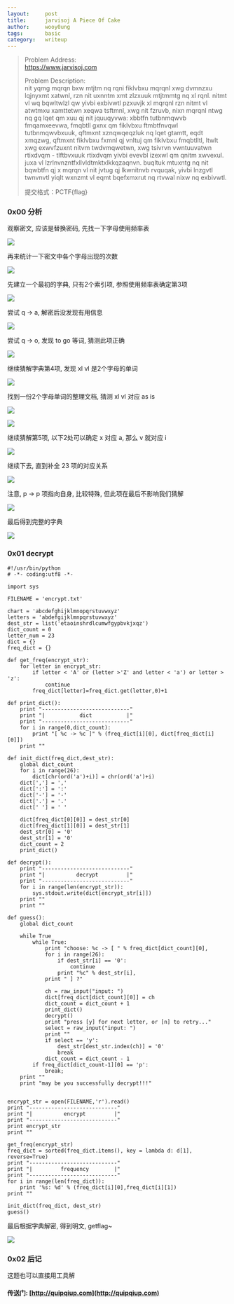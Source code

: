 ```yaml
---
layout:     post
title:      jarvisoj A Piece Of Cake
author:     wooy0ung
tags: 		basic
category:  	writeup
---
```



>Problem Address:  
>https://www.jarvisoj.com  
>  
>Problem Description:  
>nit yqmg mqrqn bxw mtjtm nq rqni fiklvbxu mqrqnl xwg dvmnzxu lqjnyxmt xatwnl, rzn nit uxnntm xmt zlzxuuk mtjtmmtg nq xl rqnl. nitmt vl wq bqwltwlzl qw yivbi exbivwtl pzxuvjk xl mqrqnl rzn nitmt vl atwtmxu xamttetwn xeqwa tsftmnl, xwg nit fzruvb, nixn mqrqnl ntwg nq gq lqet qm xuu qj nit jquuqyvwa: xbbtfn tutbnmqwvb fmqamxeevwa, fmqbtll gxnx qm fiklvbxu ftmbtfnvqwl tutbnmqwvbxuuk, qftmxnt xznqwqeqzluk nq lqet gtamtt, eqdt xmqzwg, qftmxnt fiklvbxu fxmnl qj vnltuj qm fiklvbxu fmqbtlltl, ltwlt xwg exwvfzuxnt nitvm twdvmqwetwn, xwg tsivrvn vwntuuvatwn rtixdvqm - tlftbvxuuk rtixdvqm yivbi evevbl izexwl qm qnitm xwvexul. juxa vl lzrlnvnzntfxllvldtmktxlkkqzaqnvn. buqltuk mtuxntg nq nit bqwbtfn qj x mqrqn vl nit jvtug qj lkwnitnvb rvquqak, yivbi lnzgvtl twnvnvtl yiqlt wxnzmt vl eqmt bqefxmxrut nq rtvwal nixw nq exbivwtl.  
>  
>提交格式：PCTF{flag}  
<!-- more -->


### 0x00 分析

观察密文, 应该是替换密码, 先找一下字母使用频率表

![](/assets/img/writeup/basic/2017-08-07-jarvisoj-a-piece-of-cake/0x00.png)

再来统计一下密文中各个字母出现的次数

![](/assets/img/writeup/basic/2017-08-07-jarvisoj-a-piece-of-cake/0x01.png)

先建立一个最初的字典, 只有2个索引项, 参照使用频率表确定第3项

![](/assets/img/writeup/basic/2017-08-07-jarvisoj-a-piece-of-cake/0x02.png)

尝试 q -> a, 解密后没发现有用信息

![](/assets/img/writeup/basic/2017-08-07-jarvisoj-a-piece-of-cake/0x03.png)

尝试 q -> o, 发现 to go 等词, 猜测此项正确

![](/assets/img/writeup/basic/2017-08-07-jarvisoj-a-piece-of-cake/0x04.png)

继续猜解字典第4项, 发现 xl vl 是2个字母的单词

![](/assets/img/writeup/basic/2017-08-07-jarvisoj-a-piece-of-cake/0x05.png)

找到一份2个字母单词的整理文档, 猜测 xl vl 对应 as is

![](/assets/img/writeup/basic/2017-08-07-jarvisoj-a-piece-of-cake/0x06.png)

![](/assets/img/writeup/basic/2017-08-07-jarvisoj-a-piece-of-cake/0x07.png)

继续猜解第5项, 以下2处可以确定 x 对应 a, 那么 v 就对应 i

![](/assets/img/writeup/basic/2017-08-07-jarvisoj-a-piece-of-cake/0x08.png)

继续下去, 直到补全 23 项的对应关系

![](/assets/img/writeup/basic/2017-08-07-jarvisoj-a-piece-of-cake/0x09.png)

注意, p -> p 项指向自身, 比较特殊, 但此项在最后不影响我们猜解

![](/assets/img/writeup/basic/2017-08-07-jarvisoj-a-piece-of-cake/0x0a.png)

最后得到完整的字典

![](/assets/img/writeup/basic/2017-08-07-jarvisoj-a-piece-of-cake/0x0b.png)


### 0x01 decrypt

```
#!/usr/bin/python
# -*- coding:utf8 -*-

import sys

FILENAME = 'encrypt.txt'

chart = 'abcdefghijklmnopqrstuvwxyz'
letters = 'abdefgijklmnpqrstuvwxyz'
dest_str = list('etaoinshrdlcumwfgypbvkjxqz')
dict_count = 0
letter_num = 23
dict = {}
freq_dict = {}
 
def get_freq(encrypt_str):
    for letter in encrypt_str:
    	if letter < 'A' or (letter >'Z' and letter < 'a') or letter > 'z':
    		continue 
        freq_dict[letter]=freq_dict.get(letter,0)+1

def print_dict():
	print "----------------------------"
	print "|           dict           |"
	print "----------------------------"
	for i in range(0,dict_count):
		print "[ %c -> %c ]" % (freq_dict[i][0], dict[freq_dict[i][0]])
	print ""

def init_dict(freq_dict,dest_str):
	global dict_count
	for i in range(26):
		dict[chr(ord('a')+i)] = chr(ord('a')+i)
	dict[','] = ','
	dict[':'] = ':'
	dict['-'] = '-'
	dict['.'] = '.'
	dict[' '] = ' '

	dict[freq_dict[0][0]] = dest_str[0]
	dict[freq_dict[1][0]] = dest_str[1]
	dest_str[0] = '0'
	dest_str[1] = '0'
	dict_count = 2
	print_dict()

def decrypt():
	print "----------------------------"
	print "|          decrypt         |"
	print "----------------------------"
	for i in range(len(encrypt_str)):
		sys.stdout.write(dict[encrypt_str[i]])
	print ""
	print ""

def guess():
	global dict_count

	while True
		while True:
			print "choose: %c -> [ " % freq_dict[dict_count][0],
			for i in range(26):
				if dest_str[i] == '0':
					continue
				print "%c" % dest_str[i],
			print " ] ?"

			ch = raw_input("input: ")
			dict[freq_dict[dict_count][0]] = ch
			dict_count = dict_count + 1
			print_dict()
			decrypt()
			print "press [y] for next letter, or [n] to retry..."
			select = raw_input("input: ")
			print ""
			if select == 'y':
				dest_str[dest_str.index(ch)] = '0'
				break
			dict_count = dict_count - 1
		if freq_dict[dict_count-1][0] == 'p':
			break;
	print ""
	print "may be you successfully decrypt!!!"


encrypt_str = open(FILENAME,'r').read()
print "----------------------------"
print "|          encrypt         |"
print "----------------------------"
print encrypt_str
print ""

get_freq(encrypt_str)
freq_dict = sorted(freq_dict.items(), key = lambda d: d[1], reverse=True)
print "----------------------------"
print "|         frequency        |"
print "----------------------------"
for i in range(len(freq_dict)):
	print '%s: %d' % (freq_dict[i][0],freq_dict[i][1])
print ""

init_dict(freq_dict, dest_str)
guess()
```
最后根据字典解密, 得到明文, getflag~

![](/assets/img/writeup/basic/2017-08-07-jarvisoj-a-piece-of-cake/0x0c.png)

### 0x02 后记

这题也可以直接用工具解

#### 传送门: [http://quipqiup.com](http://quipqiup.com)